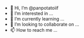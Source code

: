 - 👋 Hi, I’m @panpotatoiif
- 👀 I’m interested in ...
- 🌱 I’m currently learning ...
- 💞️ I’m looking to collaborate on ...
- 📫 How to reach me ...

<!---
panpotatoiif/panpotatoiif is a ✨ special ✨ repository because its `README.md` (this file) appears on your GitHub profile.
You can click the Preview link to take a look at your changes.
--->
